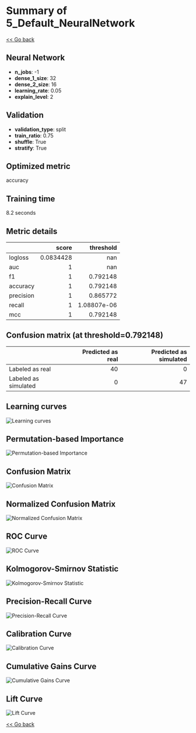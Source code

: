 # Summary of 5_Default_NeuralNetwork

[<< Go back](../README.md)


## Neural Network
- **n_jobs**: -1
- **dense_1_size**: 32
- **dense_2_size**: 16
- **learning_rate**: 0.05
- **explain_level**: 2

## Validation
 - **validation_type**: split
 - **train_ratio**: 0.75
 - **shuffle**: True
 - **stratify**: True

## Optimized metric
accuracy

## Training time

8.2 seconds

## Metric details
|           |     score |     threshold |
|:----------|----------:|--------------:|
| logloss   | 0.0834428 | nan           |
| auc       | 1         | nan           |
| f1        | 1         |   0.792148    |
| accuracy  | 1         |   0.792148    |
| precision | 1         |   0.865772    |
| recall    | 1         |   1.08807e-06 |
| mcc       | 1         |   0.792148    |


## Confusion matrix (at threshold=0.792148)
|                      |   Predicted as real |   Predicted as simulated |
|:---------------------|--------------------:|-------------------------:|
| Labeled as real      |                  40 |                        0 |
| Labeled as simulated |                   0 |                       47 |

## Learning curves
![Learning curves](learning_curves.png)

## Permutation-based Importance
![Permutation-based Importance](permutation_importance.png)
## Confusion Matrix

![Confusion Matrix](confusion_matrix.png)


## Normalized Confusion Matrix

![Normalized Confusion Matrix](confusion_matrix_normalized.png)


## ROC Curve

![ROC Curve](roc_curve.png)


## Kolmogorov-Smirnov Statistic

![Kolmogorov-Smirnov Statistic](ks_statistic.png)


## Precision-Recall Curve

![Precision-Recall Curve](precision_recall_curve.png)


## Calibration Curve

![Calibration Curve](calibration_curve_curve.png)


## Cumulative Gains Curve

![Cumulative Gains Curve](cumulative_gains_curve.png)


## Lift Curve

![Lift Curve](lift_curve.png)



[<< Go back](../README.md)
